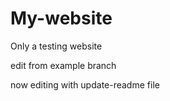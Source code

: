# My-website

Only a testing website

edit from example branch

now editing with update-readme file
